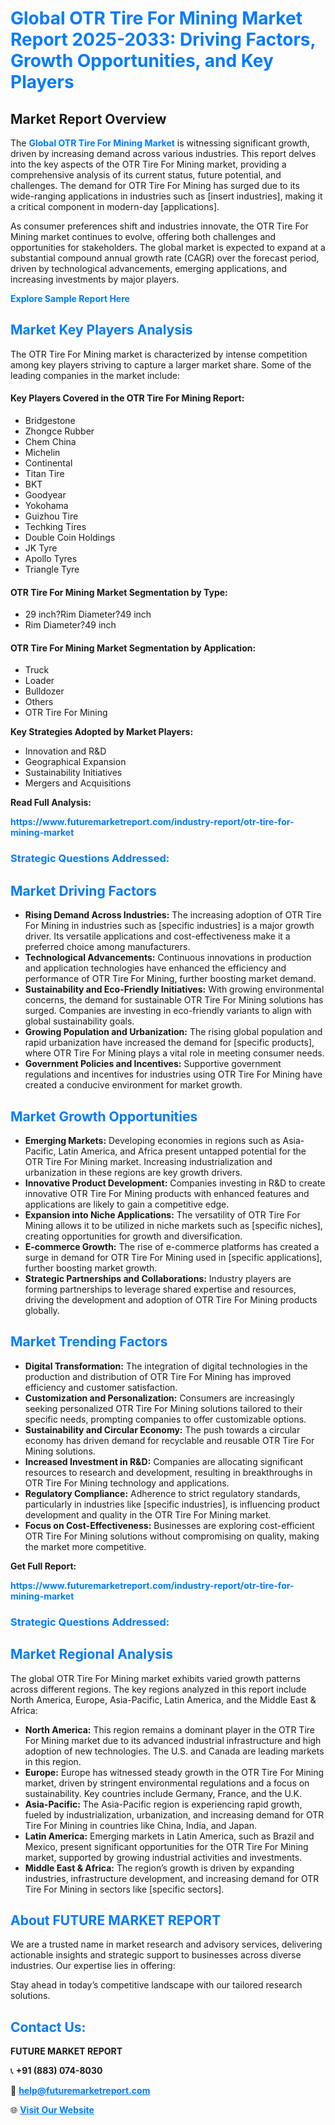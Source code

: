 <h1 style="color: #007BFF;">Global OTR Tire For Mining Market Report 2025-2033: Driving Factors, Growth Opportunities, and Key Players</h1>

<section id="overview">
<h2>Market Report Overview</h2>
<p>The <a href="https://www.futuremarketreport.com/industry-report/otr-tire-for-mining-market" style="color: #007BFF; text-decoration: none;"><strong>Global OTR Tire For Mining Market</strong></a> is witnessing significant growth, driven by increasing demand across various industries. This report delves into the key aspects of the OTR Tire For Mining market, providing a comprehensive analysis of its current status, future potential, and challenges. The demand for OTR Tire For Mining has surged due to its wide-ranging applications in industries such as [insert industries], making it a critical component in modern-day [applications].</p>
<p>As consumer preferences shift and industries innovate, the OTR Tire For Mining market continues to evolve, offering both challenges and opportunities for stakeholders. The global market is expected to expand at a substantial compound annual growth rate (CAGR) over the forecast period, driven by technological advancements, emerging applications, and increasing investments by major players.</p>
</section>

<section id="overview">
<p><a href="https://www.futuremarketreport.com/request-sample/reportId=125931" style="color: #007BFF; text-decoration: none;"><strong>Explore Sample Report Here</strong></a></p>
</section>

<section id="key-players">
<h2 style="color: #007BFF;">Market Key Players Analysis</h2>
<p>The OTR Tire For Mining market is characterized by intense competition among key players striving to capture a larger market share. Some of the leading companies in the market include:</p>
<h4>Key Players Covered in the OTR Tire For Mining Report:</h4>
<ul><li>Bridgestone</li><li>Zhongce Rubber</li><li>Chem China</li><li>Michelin</li><li>Continental</li><li>Titan Tire</li><li>BKT</li><li>Goodyear</li><li>Yokohama</li><li>Guizhou Tire</li><li>Techking Tires</li><li>Double Coin Holdings</li><li>JK Tyre</li><li>Apollo Tyres</li><li>Triangle Tyre</li></ul>
<h4>OTR Tire For Mining Market Segmentation by Type:</h4>
<ul><li>29 inch?Rim Diameter?49 inch</li><li>Rim Diameter?49 inch</li></ul>

<h4>OTR Tire For Mining Market Segmentation by Application:</h4>
<ul><li>Truck</li><li>Loader</li><li>Bulldozer</li><li>Others</li><li>OTR Tire For Mining</li></ul>
<p><strong>Key Strategies Adopted by Market Players:</strong></p>
<ul>
<li>Innovation and R&D</li>
<li>Geographical Expansion</li>
<li>Sustainability Initiatives</li>
<li>Mergers and Acquisitions</li>
</ul>
</section>

<section>
<p><strong>Read Full Analysis: </strong></p><a href="https://www.futuremarketreport.com/industry-report/otr-tire-for-mining-market" style="color: #007BFF; text-decoration: none;"><strong>https://www.futuremarketreport.com/industry-report/otr-tire-for-mining-market</strong></a>
<h3 style="color: #007BFF;">Strategic Questions Addressed:</h3>
</section>

<section id="driving-factors">
<h2 style="color: #007BFF;">Market Driving Factors</h2>
<ul>
<li><strong>Rising Demand Across Industries:</strong> The increasing adoption of OTR Tire For Mining in industries such as [specific industries] is a major growth driver. Its versatile applications and cost-effectiveness make it a preferred choice among manufacturers.</li>
<li><strong>Technological Advancements:</strong> Continuous innovations in production and application technologies have enhanced the efficiency and performance of OTR Tire For Mining, further boosting market demand.</li>
<li><strong>Sustainability and Eco-Friendly Initiatives:</strong> With growing environmental concerns, the demand for sustainable OTR Tire For Mining solutions has surged. Companies are investing in eco-friendly variants to align with global sustainability goals.</li>
<li><strong>Growing Population and Urbanization:</strong> The rising global population and rapid urbanization have increased the demand for [specific products], where OTR Tire For Mining plays a vital role in meeting consumer needs.</li>
<li><strong>Government Policies and Incentives:</strong> Supportive government regulations and incentives for industries using OTR Tire For Mining have created a conducive environment for market growth.</li>
</ul>
</section>

<section id="growth-opportunities">
<h2 style="color: #007BFF;">Market Growth Opportunities</h2>
<ul>
<li><strong>Emerging Markets:</strong> Developing economies in regions such as Asia-Pacific, Latin America, and Africa present untapped potential for the OTR Tire For Mining market. Increasing industrialization and urbanization in these regions are key growth drivers.</li>
<li><strong>Innovative Product Development:</strong> Companies investing in R&D to create innovative OTR Tire For Mining products with enhanced features and applications are likely to gain a competitive edge.</li>
<li><strong>Expansion into Niche Applications:</strong> The versatility of OTR Tire For Mining allows it to be utilized in niche markets such as [specific niches], creating opportunities for growth and diversification.</li>
<li><strong>E-commerce Growth:</strong> The rise of e-commerce platforms has created a surge in demand for OTR Tire For Mining used in [specific applications], further boosting market growth.</li>
<li><strong>Strategic Partnerships and Collaborations:</strong> Industry players are forming partnerships to leverage shared expertise and resources, driving the development and adoption of OTR Tire For Mining products globally.</li>
</ul>
</section>

<section id="trending-factors">
<h2 style="color: #007BFF;">Market Trending Factors</h2>
<ul>
<li><strong>Digital Transformation:</strong> The integration of digital technologies in the production and distribution of OTR Tire For Mining has improved efficiency and customer satisfaction.</li>
<li><strong>Customization and Personalization:</strong> Consumers are increasingly seeking personalized OTR Tire For Mining solutions tailored to their specific needs, prompting companies to offer customizable options.</li>
<li><strong>Sustainability and Circular Economy:</strong> The push towards a circular economy has driven demand for recyclable and reusable OTR Tire For Mining solutions.</li>
<li><strong>Increased Investment in R&D:</strong> Companies are allocating significant resources to research and development, resulting in breakthroughs in OTR Tire For Mining technology and applications.</li>
<li><strong>Regulatory Compliance:</strong> Adherence to strict regulatory standards, particularly in industries like [specific industries], is influencing product development and quality in the OTR Tire For Mining market.</li>
<li><strong>Focus on Cost-Effectiveness:</strong> Businesses are exploring cost-efficient OTR Tire For Mining solutions without compromising on quality, making the market more competitive.</li>
</ul>
</section>

<section>
<p><strong>Get Full Report: </strong></p><a href="https://www.futuremarketreport.com/industry-report/otr-tire-for-mining-market" style="color: #007BFF; text-decoration: none;"><strong>https://www.futuremarketreport.com/industry-report/otr-tire-for-mining-market</strong></a>
<h3 style="color: #007BFF;">Strategic Questions Addressed:</h3>
</section>


<section id="regional-analysis">
<h2 style="color: #007BFF;">Market Regional Analysis</h2>
<p>The global OTR Tire For Mining market exhibits varied growth patterns across different regions. The key regions analyzed in this report include North America, Europe, Asia-Pacific, Latin America, and the Middle East & Africa:</p>
<ul>
<li><strong>North America:</strong> This region remains a dominant player in the OTR Tire For Mining market due to its advanced industrial infrastructure and high adoption of new technologies. The U.S. and Canada are leading markets in this region.</li>
<li><strong>Europe:</strong> Europe has witnessed steady growth in the OTR Tire For Mining market, driven by stringent environmental regulations and a focus on sustainability. Key countries include Germany, France, and the U.K.</li>
<li><strong>Asia-Pacific:</strong> The Asia-Pacific region is experiencing rapid growth, fueled by industrialization, urbanization, and increasing demand for OTR Tire For Mining in countries like China, India, and Japan.</li>
<li><strong>Latin America:</strong> Emerging markets in Latin America, such as Brazil and Mexico, present significant opportunities for the OTR Tire For Mining market, supported by growing industrial activities and investments.</li>
<li><strong>Middle East & Africa:</strong> The region’s growth is driven by expanding industries, infrastructure development, and increasing demand for OTR Tire For Mining in sectors like [specific sectors].</li>
</ul>
</section>

<footer>
<h2 style="color: #007BFF;">About FUTURE MARKET REPORT</h2>
<p>We are a trusted name in market research and advisory services, delivering actionable insights and strategic support to businesses across diverse industries. Our expertise lies in offering:</p>

<p>Stay ahead in today’s competitive landscape with our tailored research solutions.</p>

<h2 style="color: #007BFF;">Contact Us:</h2>
<p><strong>FUTURE MARKET REPORT</strong></p>
<p>📞 <strong>+91 (883) 074-8030</strong></p>
<p>📧 <strong><a href="mailto:help@futuremarketreport.com" style="color: #007BFF;">help@futuremarketreport.com</a></strong></p>
<p>🌐 <strong><a href="https://www.futuremarketreport.com/" style="color: #007BFF;">Visit Our Website</a></strong></p>
</footer>